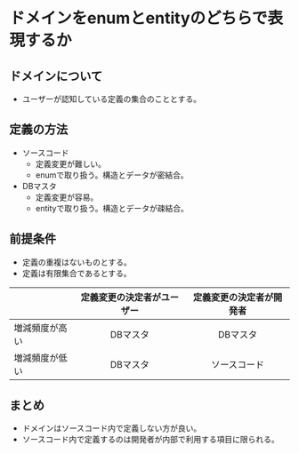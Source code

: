 # ドメインをenumとentityのどちらで表現するか
## ドメインについて
- ユーザーが認知している定義の集合のこととする。

## 定義の方法
- ソースコード
  - 定義変更が難しい。
  - enumで取り扱う。構造とデータが密結合。
- DBマスタ
  - 定義変更が容易。
  - entityで取り扱う。構造とデータが疎結合。

## 前提条件
- 定義の重複はないものとする。
- 定義は有限集合であるとする。

||定義変更の決定者がユーザー|定義変更の決定者が開発者|
|:--|:-:|:-:|
|増減頻度が高い|DBマスタ|DBマスタ|
|増減頻度が低い|DBマスタ|ソースコード|

## まとめ
- ドメインはソースコード内で定義しない方が良い。
- ソースコード内で定義するのは開発者が内部で利用する項目に限られる。
